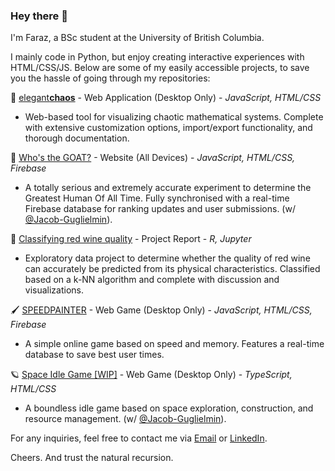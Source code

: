 ### Hey there 👋

I'm Faraz, a BSc student at the University of British Columbia.

I mainly code in Python, but enjoy creating interactive experiences with HTML/CSS/JS. Below are some of my easily accessible projects, to save you the hassle of going through my repositories:

🦋 [elegant**chaos**](https://farazht.github.io/chaos/) - Web Application (Desktop Only) - *JavaScript, HTML/CSS* 
  - Web-based tool for visualizing chaotic mathematical systems. Complete with extensive customization options, import/export functionality, and thorough documentation. 

🐐 [Who's the GOAT?](https://whos-the-goat.web.app/) - Website (All Devices) - *JavaScript, HTML/CSS, Firebase* 
  - A totally serious and extremely accurate experiment to determine the Greatest Human Of All Time. Fully synchronised with a real-time Firebase database for ranking updates and user submissions. (w/ [@Jacob-Guglielmin](https://github.com/Jacob-Guglielmin/)).

🍷 [Classifying red wine quality](https://github.com/farazht/dsci-100-2022w1-group-114/blob/main/Group%20Report.ipynb) - Project Report - *R, Jupyter* 
  - Exploratory data project to determine whether the quality of red wine can accurately be predicted from its physical characteristics. Classified based on a k-NN algorithm and complete with discussion and visualizations.

🖌️ [SPEEDPAINTER](https://farazht.github.io/speedpainter/) - Web Game (Desktop Only) - *JavaScript, HTML/CSS, Firebase* 
  - A simple online game based on speed and memory. Features a real-time database to save best user times. 

🪐 [Space Idle Game [WIP]](https://github.com/Jacob-Guglielmin/space-idle-game) - Web Game (Desktop Only) - *TypeScript, HTML/CSS* 
  - A boundless idle game based on space exploration, construction, and resource management. (w/ [@Jacob-Guglielmin](https://github.com/Jacob-Guglielmin/)).

For any inquiries, feel free to contact me via [Email](mailto:tehranifaraz314@gmail.com) or [LinkedIn](https://www.linkedin.com/in/faraz-hosseinian-tehrani-67b879239/).

Cheers. And trust the natural recursion.
